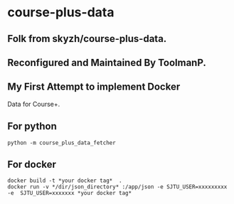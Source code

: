 # course-plus-data
## Folk from skyzh/course-plus-data.
## Reconfigured and Maintained By ToolmanP.
## My First Attempt to implement Docker
 Data for Course+.

## For python
```
python -m course_plus_data_fetcher
```
## For docker
```
docker build -t *your docker tag*  .
docker run -v */dir/json_directory* :/app/json -e SJTU_USER=xxxxxxxxx -e  SJTU_USER=xxxxxxx *your docker tag*

```